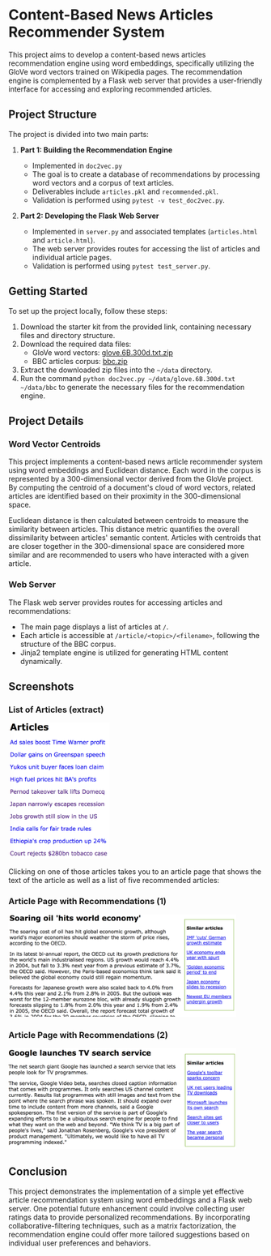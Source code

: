 # Content-Based News Articles Recommender System

This project aims to develop a content-based news articles recommendation engine using word embeddings, specifically utilizing the GloVe word vectors trained on Wikipedia pages. The recommendation engine is complemented by a Flask web server that provides a user-friendly interface for accessing and exploring recommended articles.

## Project Structure

The project is divided into two main parts:

1. **Part 1: Building the Recommendation Engine**
   - Implemented in `doc2vec.py`
   - The goal is to create a database of recommendations by processing word vectors and a corpus of text articles.
   - Deliverables include `articles.pkl` and `recommended.pkl`.
   - Validation is performed using `pytest -v test_doc2vec.py`.

2. **Part 2: Developing the Flask Web Server**
   - Implemented in `server.py` and associated templates (`articles.html` and `article.html`).
   - The web server provides routes for accessing the list of articles and individual article pages.
   - Validation is performed using `pytest test_server.py`.

## Getting Started

To set up the project locally, follow these steps:

1. Download the starter kit from the provided link, containing necessary files and directory structure.
2. Download the required data files:
   - GloVe word vectors: [glove.6B.300d.txt.zip](https://s3-us-west-1.amazonaws.com/msan692/glove.6B.300d.txt.zip)
   - BBC articles corpus: [bbc.zip](https://s3-us-west-1.amazonaws.com/msan692/bbc.zip)
3. Extract the downloaded zip files into the `~/data` directory.
4. Run the command `python doc2vec.py ~/data/glove.6B.300d.txt ~/data/bbc` to generate the necessary files for the recommendation engine.

## Project Details

### Word Vector Centroids
This project implements a content-based news article recommender system using word embeddings and Euclidean distance. Each word in the corpus is represented by a 300-dimensional vector derived from the GloVe project. By computing the centroid of a document's cloud of word vectors, related articles are identified based on their proximity in the 300-dimensional space.

Euclidean distance is then calculated between centroids to measure the similarity between articles. This distance metric quantifies the overall dissimilarity between articles' semantic content. Articles with centroids that are closer together in the 300-dimensional space are considered more similar and are recommended to users who have interacted with a given article.


### Web Server
The Flask web server provides routes for accessing articles and recommendations:
- The main page displays a list of articles at `/`.
- Each article is accessible at `/article/<topic>/<filename>`, following the structure of the BBC corpus.
- Jinja2 template engine is utilized for generating HTML content dynamically.

## Screenshots

### List of Articles (extract)
<img src="articles.png" width="200" alt="List of Articles">


Clicking on one of those articles takes you to an article page that shows the text of the article as well as a list of five recommended articles:

### Article Page with Recommendations (1)
<img src="article1.png" width="450" alt="Article 1">

### Article Page with Recommendations (2)
<img src="article2.png" width="450" alt="Article 2">

## Conclusion

This project demonstrates the implementation of a simple yet effective article recommendation system using word embeddings and a Flask web server. One potential future enhancement could involve collecting user ratings data to provide personalized recommendations. By incorporating collaborative-filtering techniques, such as a matrix factorization, the recommendation engine could offer more tailored suggestions based on individual user preferences and behaviors.
